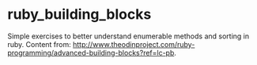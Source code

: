 # ruby_building_blocks
Simple exercises to better understand enumerable methods and sorting in ruby. Content from: http://www.theodinproject.com/ruby-programming/advanced-building-blocks?ref=lc-pb.